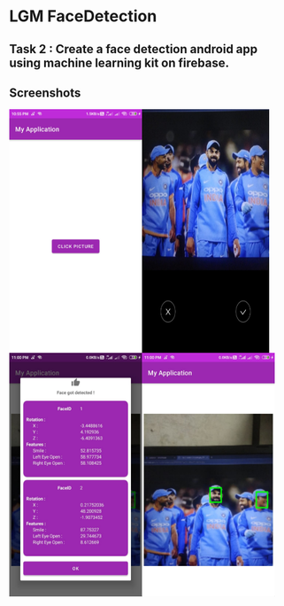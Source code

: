 # LGM FaceDetection

## Task 2 : Create a face detection android app using machine learning kit on firebase.

## Screenshots

<img src="https://github.com/AbhishekKandalkar123/FaceDetection/blob/master/Screenshots/WhatsApp%20Image%202022-03-28%20at%2011.02.16%20PM%20(1).jpeg" height=440 width=240 align="left">

<img src="https://github.com/AbhishekKandalkar123/FaceDetection/blob/master/Screenshots/WhatsApp%20Image%202022-03-28%20at%2011.02.15%20PM%20(2).jpeg" height=440 width=230 align="left">

<img src="https://github.com/AbhishekKandalkar123/FaceDetection/blob/master/Screenshots/WhatsApp%20Image%202022-03-28%20at%2011.02.15%20PM%20(1).jpeg" height=440 width=240 align="left">

<img src="https://github.com/AbhishekKandalkar123/FaceDetection/blob/master/Screenshots/WhatsApp%20Image%202022-03-28%20at%2011.02.15%20PM.jpeg" height=440 width=240>
